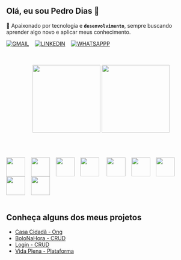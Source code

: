 
## Olá, eu sou Pedro Dias 👋
🌱 Apaixonado por tecnologia e **`desenvolvimento`**, sempre buscando aprender algo novo e aplicar meus conhecimento.

[![GMAIL](https://img.shields.io/badge/Gmail-D14836?style=for-the-badge&logo=gmail&logoColor=white)](mailto:phf.dias.2022@gmail.com)&nbsp;&nbsp;&nbsp;
[![LINKEDIN](https://img.shields.io/badge/LinkedIn-0077B5?style=for-the-badge&logo=linkedin&logoColor=white)](http://www.linkedin.com/in/pedrofdias)&nbsp;&nbsp;&nbsp;
[![WHATSAPPP](https://img.shields.io/badge/WhatsApp-25D366?style=for-the-badge&logo=whatsapp&logoColor=white)](https://wa.me/31989090902)

<div align="center"></br></br>
    <img height="180em" src="https://github-readme-stats.vercel.app/api?username=PedroFDias&show_icons=true&theme=dark"/>
    <img height="180em" src="https://github-readme-stats.vercel.app/api/top-langs/?username=PedroFDias&layout=compact&theme=dark"/>
</div>

##
 
<div></br></br>
    <img align="center" width="50px" src="https://cdn.jsdelivr.net/gh/devicons/devicon@latest/icons/java/java-original.svg" />&nbsp;&nbsp;&nbsp;
    <img align="center" width="50px" src="https://cdn.jsdelivr.net/gh/devicons/devicon@latest/icons/spring/spring-original.svg" />&nbsp;&nbsp;&nbsp;
    <img align="center" width="50px" src="https://cdn.jsdelivr.net/gh/devicons/devicon@latest/icons/javascript/javascript-plain.svg" />&nbsp;&nbsp;&nbsp;
    <img align="center" width="50px" src="https://cdn.jsdelivr.net/gh/devicons/devicon@latest/icons/typescript/typescript-plain.svg" />  &nbsp;&nbsp;&nbsp;
    <img align="center" width="50px" src="https://cdn.jsdelivr.net/gh/devicons/devicon@latest/icons/react/react-original.svg" />&nbsp;&nbsp;&nbsp;            
    <img align="center" width="50px" src="https://cdn.jsdelivr.net/gh/devicons/devicon@latest/icons/csharp/csharp-original.svg" />&nbsp;&nbsp;&nbsp;
    <img align="center" width="50px" src="https://cdn.jsdelivr.net/gh/devicons/devicon@latest/icons/insomnia/insomnia-original.svg" />&nbsp;&nbsp;&nbsp;
    <img align="center" width="50px" src="https://cdn.jsdelivr.net/gh/devicons/devicon@latest/icons/postgresql/postgresql-original.svg" />&nbsp;&nbsp;&nbsp;
    <img align="center" width="50px" src="https://cdn.jsdelivr.net/gh/devicons/devicon@latest/icons/mongodb/mongodb-plain-wordmark.svg" />&nbsp;&nbsp;&nbsp;
</div><br>

## Conheça alguns dos meus projetos
- [Casa Cidadã - Ong](https://github.com/PedroFDias/Casa-Cidada-Ong) 
- [BoloNaHora - CRUD](https://github.com/PedroFDias/TrabalhoBD-CRUD)
- [Login - CRUD](https://github.com/PedroFDias/CRUD-Login)
- [Vida Plena - Plataforma](https://github.com/PedroFDias/Vida-Plena)

<!--
**PedroFDias/PedroFDias** is a ✨ _special_ ✨ repository because its `README.md` (this file) appears on your GitHub profile.

Here are some ideas to get you started:

- 🔭 I’m currently working on ...
- 🌱 I’m currently learning ...
- 👯 I’m looking to collaborate on ...
- 🤔 I’m looking for help with ...
- 💬 Ask me about ...
- 📫 How to reach me: ...
- 😄 Pronouns: ...
- ⚡ Fun fact: ...
-->
